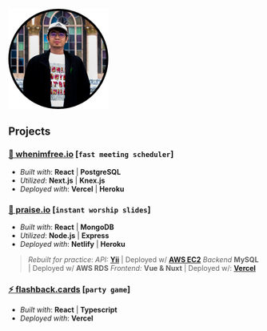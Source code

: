 ![alt text](https://github.com/missiontide/missiontide/blob/main/avatar.png?raw=true)

## Projects

### [📆 whenimfree.io](https://whenimfree.io/) \[`fast meeting scheduler`]
- _Built with_: **React** | **PostgreSQL**
- _Utilized_: **Next.js** | **Knex.js**
- _Deployed with_: **Vercel** | **Heroku**

### [🎵 praise.io](https://praise.io/) \[`instant worship slides`]
- _Built with_: **React** | **MongoDB**
- _Utilized_: **Node.js** | **Express**
- _Deployed with_: **Netlify** | **Heroku**
> _Rebuilt for practice_:
  _API:_ [**Yii**](https://github.com/missiontide/praise-io-yii) | Deployed w/ [**AWS EC2**](http://ec2-44-200-144-164.compute-1.amazonaws.com:8888/)
  _Backend_ **MySQL** | Deployed w/ **AWS RDS**
  _Frontend:_ **Vue & Nuxt** | Deployed w/: [**Vercel**](https://praise-io-q7au4xfbt-missiontide.vercel.app/)

### [⚡ flashback.cards](https://flashback-cards.vercel.app/) \[`party game`]
- _Built with_: **React** | **Typescript**
- _Deployed with_: **Vercel**
